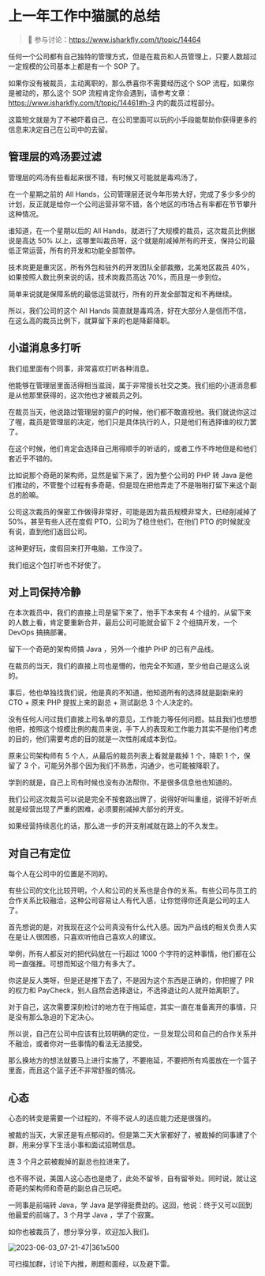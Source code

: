 # 上一年工作中猫腻的总结

> 🔔 参与讨论：https://www.isharkfly.com/t/topic/14464

任何一个公司都有自己独特的管理方式，但是在裁员和人员管理上，只要人数超过一定规模的公司基本上都是有一个 SOP 了。

如果你没有被裁员，主动离职的，那么恭喜你不需要经历这个 SOP 流程，如果你是被动的，那么这个 SOP
流程肯定你会遇到，请参考文章：https://www.isharkfly.com/t/topic/14461#h-3 内的裁员过程部分。

这篇短文就是为了不被吓着自己，在公司里面可以玩的小手段能帮助你获得更多的信息来决定自己在公司中的去留。

## 管理层的鸡汤要过滤

管理层的鸡汤有些看起来很不错，有时候又可能就是毒鸡汤了。

在一个星期之前的 All Hands，公司管理层还说今年形势大好，完成了多少多少的计划，反正就是给你一个公司运营非常不错，各个地区的市场占有率都在节节攀升这种情况。

谁知道，在一个星期以后的 All Hands，就进行了大规模的裁员，这次裁员比例据说是高达 50%
以上，这哪里叫裁员呀，这个就是削减掉所有的开支，保持公司最低正常运营，所有的开发和功能全部暂停。

技术岗更是重灾区，所有外包和驻外的开发团队全部裁撤，北美地区裁员 40%，如果按照人数比例来说的话，技术岗裁员高达 70%，而且是一步到位。

简单来说就是保障系统的最低运营就行，所有的开发全部暂定和不再继续。

所以，我们公司的这个 All Hands 简直就是毒鸡汤，好在大部分人是信而不信，在这么高的裁员比例下，就算留下来的也是降薪降职。

## 小道消息多打听

我们组里面有个同事，非常喜欢打听各种消息。

他能够在管理层里面活得相当滋润，属于非常擅长社交之类。我们组的小道消息都是从他那里获得的，这次他也才被裁员之列。

在裁员当天，他说路过管理层的窗户的时候，他们都不敢直视他。我们就说你这过了喔，裁员是管理层的决定，他们只是具体执行的人，只是他们有选择谁的权力罢了。

在这个时候，他们肯定会选择自己用得顺手的听话的，或者工作不咋地但是和他们套近乎不错的。

比如说那个奇葩的架构师，显然是留下来了，因为整个公司的 PHP 转 Java 是他们推动的，不管整个过程有多奇葩，但是现在把他弄走了不是啪啪打留下来这个副总的脸嘛。

公司这次裁员的保密工作做得非常好，可能是因为裁员规模非常大，已经削减掉了 50%，甚至有些人还在度假 PTO，公司为了稳住他们，在他们
PTO 的时候就没有说，直到他们返回公司。

这种更好玩，度假回来打开电脑，工作没了。

我们组这个包打听也不好使了。

## 对上司保持冷静

在本次裁员中，我们的直接上司是留下来了，他手下本来有 4 个组的，从留下来的人数上看，肯定要重新合并，最后公司可能就会留下 2
个组搞开发，一个 DevOps 搞搞部署。

留下一个奇葩的架构师搞 Java ，另外一个维护 PHP 的已有产品线。

在裁员的当天，我们的直接上司也是懵的，他完全不知道，至少他自己是这么说的。

事后，他也单独找我们说，他是真的不知道，他知道所有的选择就是副新来的 CTO + 原来 PHP 提拔上来的副总 + 测试副总 3 个人决定的。

没有任何人问过我们直接上司名单的意见，工作能力等任何问题。姑且我们也想想他把，按照这个规模比例的裁员来说，手下人的表现和工作能力其实不是他们考虑的目的，他们需要考虑的目的就是一次性削减成本到位。

原来公司架构师有 5 个人，从最后的裁员列表上看就是裁掉 1 个，降职 1 个，保留了 3 个，可能另外那个因为我们不熟悉，沟通少，也可能被降职了。

学到的就是，自己上司有时候也没有办法帮你，不是很多信息他也知道的。

我们公司这次裁员可以说是完全不按套路出牌了，说得好听叫重组，说得不好听点就是经营出现了严重的困难，必须要削减掉大部分的开支。

如果经营持续恶化的话，那么进一步的开支削减就在路上的不久发生。

## 对自己有定位

每个人在公司中的位置是不同的。

有些公司的文化比较开明，个人和公司的关系也是合作的关系。有些公司与员工的合作关系比较融洽，这种公司容易让人有代入感，让你觉得你还真是公司的主人了。

首先想说的是，对我现在这个公司真没有什么代入感。因为产品线的相关负责人实在是让人很困惑，只喜欢听他自己喜欢人的建议。

举例，所有人都反对的把代码放在一行超过 1000 个字符的这种事情，他们都在公司一直强推。可想而知这个阻力有多大了。

你这是反人类呀，但是还是推下去了，不是因为这个东西是正确的，你把握了 PR 的权力和 PayCheck，别人自然会选择退让，不选择退让的人就开始离职了。

对于自己，这次需要深刻检讨的地方在于拖延症，其实一直在准备离开的事情，只是没有那么急迫的下定决心。

所以说，自己在公司中应该有比较明确的定位，一旦发现公司和自己的合作关系并不融洽，或者你对一些事情的看法无法接受。

那么换地方的想法就要马上进行实施了，不要拖延，不要把所有鸡蛋放在一个篮子里面，而且这个篮子还不非常舒服的情况。

## 心态

心态的转变是需要一个过程的，不得不说人的适应能力还是很强的。

被裁的当天，大家还是有点郁闷的。但是第二天大家都好了，被裁掉的同事建了个群，用来分享下生活小事和面试招聘信息。

连 3 个月之前被裁掉的副总也拉进来了。

也不得不说，美国人这心态也是绝了，此处不留爷，自有留爷处。同时说，就让这奇葩的架构师和奇葩的副总自己玩吧。

一同事是前端转 Java，学 Java 是学得挺费劲的。这回，他说：终于又可以回到他最爱的前端了。3 个月学 Java ，学了个寂寞。

如你也被裁员了，想分享分享，欢迎加入我们。

![2023-06-03_07-21-47|361x500](https://cdn.isharkfly.com/com-isharkfly-www/discourse-uploads/optimized/2X/3/3ddefa6185f9ffcbec99502794a2232d254ddbf5_2_361x500.png)

可扫描加群，讨论下内推，刷题和面经，以及避下雷。